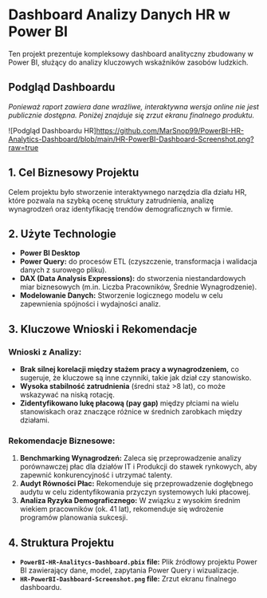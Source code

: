 # Dashboard Analizy Danych HR w Power BI

Ten projekt prezentuje kompleksowy dashboard analityczny zbudowany w Power BI, służący do analizy kluczowych wskaźników zasobów ludzkich.

## Podgląd Dashboardu
*Ponieważ raport zawiera dane wrażliwe, interaktywna wersja online nie jest publicznie dostępna. Poniżej znajduje się zrzut ekranu finalnego produktu.*

![Podgląd Dashboardu HR]https://github.com/MarSnop99/PowerBI-HR-Analytics-Dashboard/blob/main/HR-PowerBI-Dashboard-Screenshot.png?raw=true

## 1. Cel Biznesowy Projektu
Celem projektu było stworzenie interaktywnego narzędzia dla działu HR, które pozwala na szybką ocenę struktury zatrudnienia, analizę wynagrodzeń oraz identyfikację trendów demograficznych w firmie.

## 2. Użyte Technologie
*   **Power BI Desktop**
*   **Power Query:** do procesów ETL (czyszczenie, transformacja i walidacja danych z surowego pliku).
*   **DAX (Data Analysis Expressions):** do stworzenia niestandardowych miar biznesowych (m.in. Liczba Pracowników, Średnie Wynagrodzenie).
*   **Modelowanie Danych:** Stworzenie logicznego modelu w celu zapewnienia spójności i wydajności analiz.

## 3. Kluczowe Wnioski i Rekomendacje

### Wnioski z Analizy:
*   **Brak silnej korelacji między stażem pracy a wynagrodzeniem,** co sugeruje, że kluczowe są inne czynniki, takie jak dział czy stanowisko.
*   **Wysoka stabilność zatrudnienia** (średni staż >8 lat), co może wskazywać na niską rotację.
*   **Zidentyfikowano lukę płacową (pay gap)** między płciami na wielu stanowiskach oraz znaczące różnice w średnich zarobkach między działami.

### Rekomendacje Biznesowe:
1.  **Benchmarking Wynagrodzeń:** Zaleca się przeprowadzenie analizy porównawczej płac dla działów IT i Produkcji do stawek rynkowych, aby zapewnić konkurencyjność i utrzymać talenty.
2.  **Audyt Równości Płac:** Rekomenduje się przeprowadzenie dogłębnego audytu w celu zidentyfikowania przyczyn systemowych luki płacowej.
3.  **Analiza Ryzyka Demograficznego:** W związku z wysokim średnim wiekiem pracowników (ok. 41 lat), rekomenduje się wdrożenie programów planowania sukcesji.

## 4. Struktura Projektu
*   **`PowerBI-HR-Analitycs-Dashboard.pbix` file:** Plik źródłowy projektu Power BI zawierający dane, model, zapytania Power Query i wizualizacje.
*   **`HR-PowerBI-Dashboard-Screenshot.png` file:** Zrzut ekranu finalnego dashboardu.
